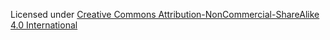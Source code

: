 Licensed under [Creative Commons Attribution-NonCommercial-ShareAlike 4.0 International](http://creativecommons.org/licenses/by-nc-sa/4.0/legalcode)
